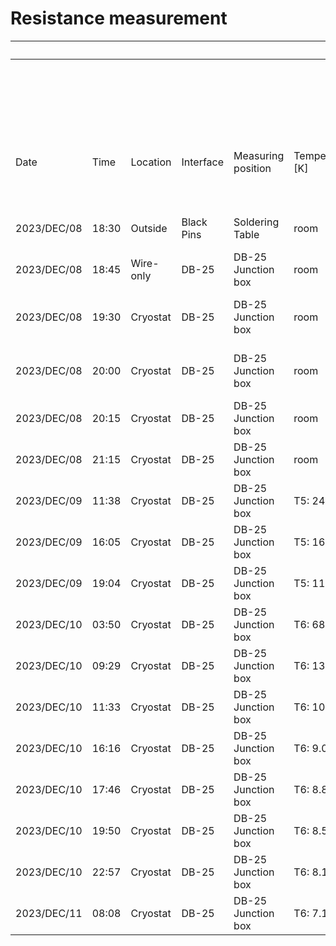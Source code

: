 # Resistance measurement

|             |       |           |            |                    |                 |                                        | Channel  | CH7             | CH8        | CH9                       | CH10               | CH11            | CH12  |
|-------------|-------|-----------|------------|--------------------|-----------------|----------------------------------------|----------|-----------------|------------|---------------------------|--------------------|-----------------|-------|
|             |       |           |            |                    |                 |                                        | DB25-Pin | 1-14            | 3-16       | 5-18                      | 7-20               | 9-22            | 11-24 |
|             |       |           |            |                    |                 |                                        | Detector | 3x3NTD          | NoNTD      | LMO-NTD                   | 1 MOhm             | 3x1NTD          | 19T20 |
| Date        | Time  | Location  | Interface  | Measuring position | Temperature [K] | Comment                                | Comment  | 3 mm * 3 mm NTD | P-Cu wires | 20 mm * 20 mm * 20 mm LMO | Reference resistor | 3 mm * 1 mm NTD | USTC  |
| 2023/DEC/08 | 18:30 | Outside   | Black Pins | Soldering Table    | room            | LMO-NTD with NbTi and golden wires     | R [Ohm]  | ---             | ---        | 58.1                      | ---                | ---             | ---   |
| 2023/DEC/08 | 18:45 | Wire-only | DB-25      | DB-25 Junction box | room            | Deducted impact of junction box        | R [Ohm]  | ---             | ---        | 54.4                      | ---                | 54.4            | 52.8  |
| 2023/DEC/08 | 19:30 | Cryostat  | DB-25      | DB-25 Junction box | room            | Measurement before installing LMO-NTD  | R [Ohm]  | 63.0            | 81.7       | ---                       | 1.019 M            | 66.7            | 65.0  |
| 2023/DEC/08 | 20:00 | Cryostat  | DB-25      | DB-25 Junction box | room            | Measurement after installing LMO-NTD   | R [Ohm]  | 63.1            | 63.0       | 110.3                     | 1.020 M            | 66.7            | 65.0  |
| 2023/DEC/08 | 20:15 | Cryostat  | DB-25      | DB-25 Junction box | room            | Measurement after closing first vessel | R [Ohm]  | 63.0            | 62.4       | 110.2                     | 1.016 M            | 66.7            | 64.9  |
| 2023/DEC/08 | 21:15 | Cryostat  | DB-25      | DB-25 Junction box | room            | Measurement after closing all vessels  | R [Ohm]  | 63.2            | 62.6       | 110.3                     | 1.019 M            | 66.8            | 65.1  |
| 2023/DEC/09 | 11:38 | Cryostat  | DB-25      | DB-25 Junction box | T5: 245         | Measurement during cooling down        | R [Ohm]  | 60.6            | 60.4       | 107.9                     | 1.040 M            | 64.1            | 62.6  |
| 2023/DEC/09 | 16:05 | Cryostat  | DB-25      | DB-25 Junction box | T5: 160.8       | Measurement during cooling down        | R [Ohm]  | 58.5            | 59.4       | 104.8                     | 1.108 M            | 61.2            | 60.4  |
| 2023/DEC/09 | 19:04 | Cryostat  | DB-25      | DB-25 Junction box | T5: 116.1       | Measurement during cooling down        | R [Ohm]  | 57.1            | 137.7      | 103.3                     | 1.192 M            | 59.3            | 58.9  |
| 2023/DEC/10 | 03:50 | Cryostat  | DB-25      | DB-25 Junction box | T6: 68.92       | Measurement during cooling down        | R [Ohm]  | 54.5            | 124.6      | 100.0                     | 1.714 M            | 57.1            | 56.2  |
| 2023/DEC/10 | 09:29 | Cryostat  | DB-25      | DB-25 Junction box | T6: 13.6        | Measurement during cooling down        | R [Ohm]  | 62.6            | 72.8       | 99.8                      | 4.99 M             | 70.6            | 55.3  |
| 2023/DEC/10 | 11:33 | Cryostat  | DB-25      | DB-25 Junction box | T6: 10.4        | Measurement during cooling down        | R [Ohm]  | 66.4            | 74.1       | 99.9                      | 6.46 M             | 72.4            | 55.2  |
| 2023/DEC/10 | 16:16 | Cryostat  | DB-25      | DB-25 Junction box | T6: 9.07        | Measurement during cooling down        | R [Ohm]  | 69.5            | 73.6       | 99.6                      | 7.68 M             | 73.5            | 55.0  |
| 2023/DEC/10 | 17:46 | Cryostat  | DB-25      | DB-25 Junction box | T6: 8.83        | Measurement during cooling down        | R [Ohm]  | 70.2            | 73.6       | 98.6                      | 8.01 M             | 73.7            | 55.0  |
| 2023/DEC/10 | 19:50 | Cryostat  | DB-25      | DB-25 Junction box | T6: 8.52        | Measurement during cooling down        | R [Ohm]  | 69.1            | 73.6       | 96.5                      | 8.40 M             | 73.8            | 54.8  |
| 2023/DEC/10 | 22:57 | Cryostat  | DB-25      | DB-25 Junction box | T6: 8.18        | Measurement during cooling down        | R [Ohm]  | 62.2            | 74.9       | 95.3                      | 9.07 M             | 74.7            | 55.0  |
| 2023/DEC/11 | 08:08 | Cryostat  | DB-25      | DB-25 Junction box | T6: 7.11        | Measurement during cooling down        | R [Ohm]  | 63.4            | 74.3       | 86.6                      | 11.41 M            | 75.3            | 54.6  |
